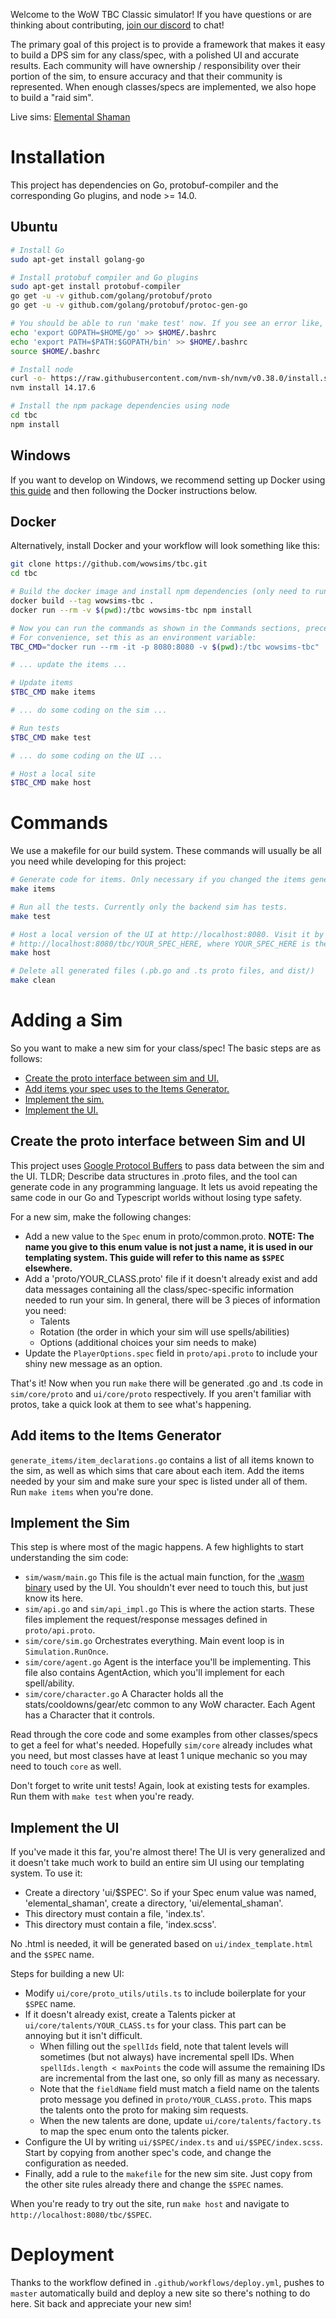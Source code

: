 Welcome to the WoW TBC Classic simulator! If you have questions or are thinking about contributing, [join our discord](https://discord.gg/jJMPr9JWwx "https://discord.gg/jJMPr9JWwx") to chat!

The primary goal of this project is to provide a framework that makes it easy to build a DPS sim for any class/spec, with a polished UI and accurate results. Each community will have ownership / responsibility over their portion of the sim, to ensure accuracy and that their community is represented. When enough classes/specs are implemented, we also hope to build a "raid sim".

Live sims:
[Elemental Shaman](https://wowsims.github.io/tbc/elemental_shaman/ "https://wowsims.github.io/tbc/elemental_shaman/")

# Installation
This project has dependencies on Go, protobuf-compiler and the corresponding Go plugins, and node >= 14.0.

## Ubuntu
```sh
# Install Go
sudo apt-get install golang-go

# Install protobuf compiler and Go plugins
sudo apt-get install protobuf-compiler
go get -u -v github.com/golang/protobuf/proto
go get -u -v github.com/golang/protobuf/protoc-gen-go

# You should be able to run 'make test' now. If you see an error like, 'protoc-gen-go: program not found or is not executable', run the following commands:
echo 'export GOPATH=$HOME/go' >> $HOME/.bashrc
echo 'export PATH=$PATH:$GOPATH/bin' >> $HOME/.bashrc
source $HOME/.bashrc

# Install node
curl -o- https://raw.githubusercontent.com/nvm-sh/nvm/v0.38.0/install.sh | bash
nvm install 14.17.6

# Install the npm package dependencies using node
cd tbc
npm install
```

## Windows
If you want to develop on Windows, we recommend setting up Docker using [this guide](https://docs.docker.com/desktop/windows/wsl/ "https://docs.docker.com/desktop/windows/wsl/") and then following the Docker instructions below.

## Docker
Alternatively, install Docker and your workflow will look something like this:
```sh
git clone https://github.com/wowsims/tbc.git
cd tbc

# Build the docker image and install npm dependencies (only need to run these once).
docker build --tag wowsims-tbc .
docker run --rm -v $(pwd):/tbc wowsims-tbc npm install

# Now you can run the commands as shown in the Commands sections, preceding everything with, "docker run --rm -it -p 8080:8080 -v $(pwd):/tbc wowsims-tbc".
# For convenience, set this as an environment variable:
TBC_CMD="docker run --rm -it -p 8080:8080 -v $(pwd):/tbc wowsims-tbc"

# ... update the items ...

# Update items
$TBC_CMD make items

# ... do some coding on the sim ...

# Run tests
$TBC_CMD make test

# ... do some coding on the UI ...

# Host a local site
$TBC_CMD make host
```

# Commands
We use a makefile for our build system. These commands will usually be all you need while developing for this project:
```sh
# Generate code for items. Only necessary if you changed the items generator.
make items

# Run all the tests. Currently only the backend sim has tests.
make test

# Host a local version of the UI at http://localhost:8080. Visit it by pointing a browser to
# http://localhost:8080/tbc/YOUR_SPEC_HERE, where YOUR_SPEC_HERE is the directory under ui/ with your custom code.
make host

# Delete all generated files (.pb.go and .ts proto files, and dist/)
make clean
```

# Adding a Sim
So you want to make a new sim for your class/spec! The basic steps are as follows:
 - [Create the proto interface between sim and UI.](#create-the-proto-interface-between-sim-and-ui)
 - [Add items your spec uses to the Items Generator.](#add-items-to-the-items-generator)
 - [Implement the sim.](#implement-the-sim)
 - [Implement the UI.](#implement-the-ui)


## Create the proto interface between Sim and UI
This project uses [Google Protocol Buffers](https://developers.google.com/protocol-buffers/docs/gotutorial "https://developers.google.com/protocol-buffers/docs/gotutorial") to pass data between the sim and the UI. TLDR; Describe data structures in .proto files, and the tool can generate code in any programming language. It lets us avoid repeating the same code in our Go and Typescript worlds without losing type safety.

For a new sim, make the following changes:
  - Add a new value to the `Spec` enum in proto/common.proto. __NOTE: The name you give to this enum value is not just a name, it is used in our templating system. This guide will refer to this name as `$SPEC` elsewhere.__
  - Add a 'proto/YOUR_CLASS.proto' file if it doesn't already exist and add data messages containing all the class/spec-specific information needed to run your sim. In general, there will be 3 pieces of information you need:
    - Talents
    - Rotation (the order in which your sim will use spells/abilities)
    - Options (additional choices your sim needs to make)
  - Update the `PlayerOptions.spec` field in `proto/api.proto` to include your shiny new message as an option.

That's it! Now when you run `make` there will be generated .go and .ts code in `sim/core/proto` and `ui/core/proto` respectively. If you aren't familiar with protos, take a quick look at them to see what's happening.

## Add items to the Items Generator
`generate_items/item_declarations.go` contains a list of all items known to the sim, as well as which sims that care about each item. Add the items needed by your sim and make sure your spec is listed under all of them. Run `make items` when you're done.

## Implement the Sim
This step is where most of the magic happens. A few highlights to start understanding the sim code:
  - `sim/wasm/main.go` This file is the actual main function, for the [.wasm binary](https://webassembly.org/ "https://webassembly.org/") used by the UI. You shouldn't ever need to touch this, but just know its here.
  - `sim/api.go` and `sim/api_impl.go` This is where the action starts. These files implement the request/response messages defined in `proto/api.proto`.
  - `sim/core/sim.go` Orchestrates everything. Main event loop is in `Simulation.RunOnce`.
  - `sim/core/agent.go` Agent is the interface you'll be implementing. This file also contains AgentAction, which you'll implement for each spell/ability.
  - `sim/core/character.go` A Character holds all the stats/cooldowns/gear/etc common to any WoW character. Each Agent has a Character that it controls.

Read through the core code and some examples from other classes/specs to get a feel for what's needed. Hopefully `sim/core` already includes what you need, but most classes have at least 1 unique mechanic so you may need to touch `core` as well.

Don't forget to write unit tests! Again, look at existing tests for examples. Run them with `make test` when you're ready.

## Implement the UI
If you've made it this far, you're almost there! The UI is very generalized and it doesn't take much work to build an entire sim UI using our templating system. To use it:
  - Create a directory 'ui/$SPEC'. So if your Spec enum value was named, 'elemental_shaman', create a directory, 'ui/elemental_shaman'.
  - This directory must contain a file, 'index.ts'.
  - This directory must contain a file, 'index.scss'.

No .html is needed, it will be generated based on `ui/index_template.html` and the `$SPEC` name.

Steps for building a new UI:
  - Modify `ui/core/proto_utils/utils.ts` to include boilerplate for your `$SPEC` name.
  - If it doesn't already exist, create a Talents picker at `ui/core/talents/YOUR_CLASS.ts` for your class. This part can be annoying but it isn't difficult.
    - When filling out the `spellIds` field, note that talent levels will sometimes (but not always) have incremental spell IDs. When `spellIds.length < maxPoints` the code will assume the remaining IDs are incremental from the last one, so only fill as many as necessary.
    - Note that the `fieldName` field must match a field name on the talents proto message you defined in `proto/YOUR_CLASS.proto`. This maps the talents onto the proto for making sim requests.
    - When the new talents are done, update `ui/core/talents/factory.ts` to map the spec enum onto the talents picker.
  - Configure the UI by writing `ui/$SPEC/index.ts` and `ui/$SPEC/index.scss`. Start by copying from another spec's code, and change the configuration as needed.
  - Finally, add a rule to the `makefile` for the new sim site. Just copy from the other site rules already there and change the `$SPEC` names.

When you're ready to try out the site, run `make host` and navigate to `http://localhost:8080/tbc/$SPEC`.

# Deployment
Thanks to the workflow defined in `.github/workflows/deploy.yml`, pushes to `master` automatically build and deploy a new site so there's nothing to do here. Sit back and appreciate your new sim!
